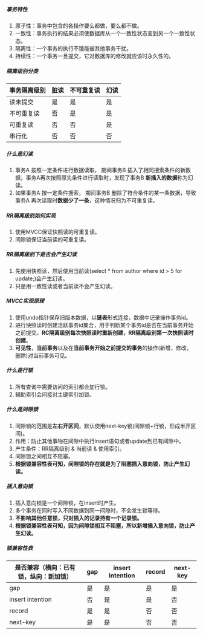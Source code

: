 ##### 事务特性

1. 原子性：事务中包含的各操作要么都做，要么都不做。
2. 一致性：事务执行的结果必须使数据库从一个一致性状态变到另一个一致性状态。
3. 隔离性：一个事务的执行不饿能被其他事务干扰。
4. 持续性：一个事务一旦提交，它对数据库的修改就应该时永久性的。

##### 隔离级别分类

| 事务隔离级别 | 脏读 | 不可重复读 | 幻读 |
| ------------ | ---- | ---------- | ---- |
| 读未提交     | 是   | 是         | 是   |
| 不可重复读   | 否   | 是         | 是   |
| 可重复读     | 否   | 否         | 是   |
| 串行化       | 否   | 否         | 否   |

##### 什么是幻读

1. 事务A 按照一定条件进行数据读取， 期间事务B 插入了相同搜索条件的新数据，事务A再次按照原先条件进行读取时，发现了事务B **新插入的数据**称为幻读。
2. 如果事务A 按一定条件搜索， 期间事务B 删除了符合条件的某一条数据，导致事务A 再次读取时**数据少了一条**，这种情况归为不可重复读。

##### RR隔离级别如何实现

1. 使用MVCC保证快照读的可重复读。
2. 间隙锁保证当前读的可重复读。

##### RR隔离级别下是否会产生幻读

1.  先使用快照读，然后使用当前读(select * from author where id > 5 for update;)会产生幻读。
2. 只是用一致性读或者当前读不会产生幻读。

##### MVCC实现原理

1. 使用undo指针保存旧版本数据，以**链表**形式连接，数据中记录操作事务id。
2. 进行快照读时创建活跃事务id集合，用于判断某个事务id是否在当前事务开始之前提交。**RC隔离级别每次快照读时重新创建，RR隔离级别第一次快照读时创建**。
3. **可见性**，**当前事务**以及在**当前事务开始之前提交的事务**的操作(新增，修改，删除)对当前事务可见。

##### 什么是行锁

1. 所有查询中需要访问的索引都会加行锁。
2. 辅助索引会间接对主键索引加锁。

##### 什么是间隙锁

1. 间隙锁的范围是**左右开区间**，默认使用next-key锁(间隙锁+行锁，形成半开区间)。
2. 作用：防止其他事物在间隙中执行insert语句或者update到已有间隙中。
3. 产生条件：RR隔离级别 & 当前读 & 使用索引。
4. 间隙锁之间相互不阻塞。
5. **根据锁兼容性表可知，间隙锁的存在就是为了阻塞插入意向锁，防止产生幻读。**

##### 插入意向锁

1. 插入意向锁是一个间隙锁，在insert时产生。
2. 多个事务在同时写入不同数据到同一间隙时，不会发生锁等待。
3. **不影响其他任意锁，只对插入的记录持有一个记录锁。**
4. **根据锁兼容性表可知，因为间隙锁相互不阻塞，所以新增插入意向锁，防止产生幻读。**

##### 锁兼容性表

| 是否兼容（横向：已有锁，纵向：新加锁） | gap  | insert intention | record | next-key |
| -------------------------------------- | ---- | ---------------- | ------ | -------- |
| gap                                    | 是   | 是               | 是     | 是       |
| insert intention                       | 否   | 是               | 是     | 否       |
| record                                 | 是   | 是               | 否     | 否       |
| next-key                               | 是   | 是               | 否     | 否       |



